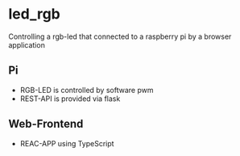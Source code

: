# led_rgb

Controlling a rgb-led that connected to a raspberry pi by a browser application

## Pi
* RGB-LED is controlled by software pwm
* REST-API is provided via flask

## Web-Frontend
* REAC-APP using TypeScript
